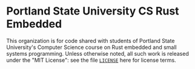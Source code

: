 # Portland State University CS Rust Embedded

This organization is for code shared with students of
Portland State University's Computer Science course on Rust
embedded and small systems programming. Unless otherwise
noted, all such work is released under the "MIT License":
see the file [`LICENSE`](LICENSE) here for license terms.
